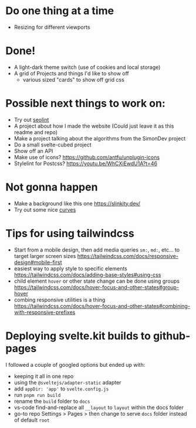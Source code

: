 # Do one thing at a time

- Resizing for different viewports

# Done!

- A light-dark theme switch (use of cookies and local storage)
- A grid of Projects and things I'd like to show off
  - various sized "cards" to show off grid css

# Possible next things to work on:

- Try out <a href:external href="https://www.npmjs.com/package/seolint">seolint</a>
- A project about how I made the website (Could just leave it as this readme and repo)
- Make a project talking about the algorithms from the SimonDev project
- Do a small svelte-cubed project
- Show off an API
- Make use of icons? https://github.com/antfu/unplugin-icons
- Stylelint for Postcss? https://youtu.be/WhCXiEwdU1A?t=46

# Not gonna happen

- Make a background like this one https://slinkity.dev/
- Try out some nice <a href:external href="https://www.youtube.com/watch?v=lPJVi797Uy0">curves</a>

# Tips for using tailwindcss

- Start from a mobile design, then add media queries `sm:`, `md:`, etc... to target larger screen sizes https://tailwindcss.com/docs/responsive-design#mobile-first
- easiest way to apply style to specific elements https://tailwindcss.com/docs/adding-base-styles#using-css
- child element `hover` or other state change can be done using groups https://tailwindcss.com/docs/hover-focus-and-other-states#group-hover
- combing responsive utilities is a thing https://tailwindcss.com/docs/hover-focus-and-other-states#combining-with-responsive-prefixes

# Deploying svelte.kit builds to github-pages

I followed a couple of googled options but ended up with:

- keeping it all in one repo
- using the `@sveltejs/adapter-static` adapter
- add `appDir: 'app'` to `svelte.config.js`
- run `pnpm run build`
- rename the `build` folder to `docs`
- vs-code find-and-replace all `__layout` to `layout` within the docs folder
- go-to repo Settings > Pages > then change to serve `docs` folder instead of default `root`
